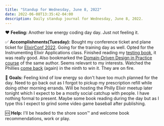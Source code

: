```yaml
---
title: "Standup for Wednesday, June 8, 2022"
date: 2022-06-08T13:35:42-04:00
description: Daily standup journal for Wednesday, June 8, 2022.
---
```


❤️ **Feeling:** Another low energy coding day day. Just not feeling it.

✅ **Accomplishments(Tuesday):** Bought my conference ticket and plane ticket for [ElixirConf 2022]. Going for the training day as well. Opted for the Instrumenting Elixir Applications class. Finished reading my [testing book], it was really good. Also bookmarked the [Domain-Driven Design in Practice course][course] of the same author. Seems relevant to my interests. Watched the Phillies [come back][come back] (again) in the ninth to win it. They are on fire.

[ElixirConf 2022]: https://2022.elixirconf.com/
[testing book]: https://www.manning.com/books/unit-testing
[course]: https://enterprisecraftsmanship.com/online-training
[come back]: https://www.mlb.com/gameday/phillies-vs-brewers/2022/06/07/661205

🥅 **Goals:** Feeling kind of low energy so don't have too much planned for the day. Need to go back out as I forgot to pickup my prescription refill while doing other morning errands. Will be hosting the Philly Elixir meetup later tonight which I expect to be a mostly social catchup with people. I have nothing formal to present. Maybe some book reading during the day but as I type this I expect to grind some video game baseball after publishing.

🆘 **Help:** I'll be headed to the shore soon™ and welcome book recommendations, work or play.
